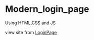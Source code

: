 # Modern_login_page
Using HTML,CSS and JS <br>

view site from <a href="https://simranshah20.github.io/Modern_login_page/">LoginPage </a>
